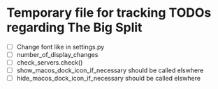 # Temporary file for tracking TODOs regarding The Big Split

- [ ] Change font like in settings.py
- [ ] number_of_display_changes
- [ ] check_servers.check()
- [ ] show_macos_dock_icon_if_necessary should be called elswhere
- [ ] hide_macos_dock_icon_if_necessary should be called elswhere